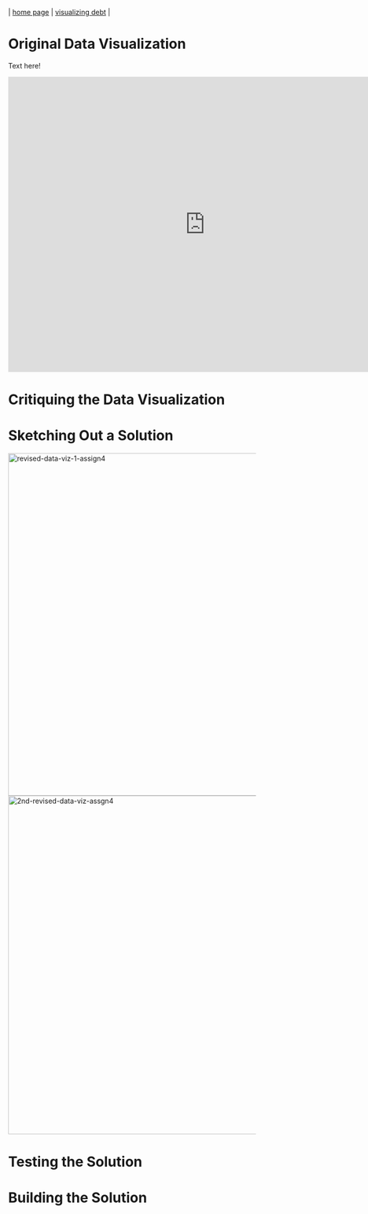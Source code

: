 | [home page](README.md) | [visualizing debt](visualizing-government-debt.md) |

# Original Data Visualization
Text here!
<iframe allow="geolocation" src="https://data.kcmo.org/dataset/HHs-Receiving-ERAP-Funding-by-Income-Group/iqqj-k2f9/embed?width=800&height=600" width="800" height="600" style="border:0; padding: 0; margin: 0;"></iframe>

# Critiquing the Data Visualization


# Sketching Out a Solution


<img width="696" alt="revised-data-viz-1-assign4" src="https://user-images.githubusercontent.com/123040438/217102360-73bed610-3edf-4a1a-9abe-db9ec5dc9270.png">

<img width="688" alt="2nd-revised-data-viz-assgn4" src="https://user-images.githubusercontent.com/123040438/217102875-3300f472-9a4f-4577-be9b-a1991be21004.png">


# Testing the Solution


# Building the Solution
